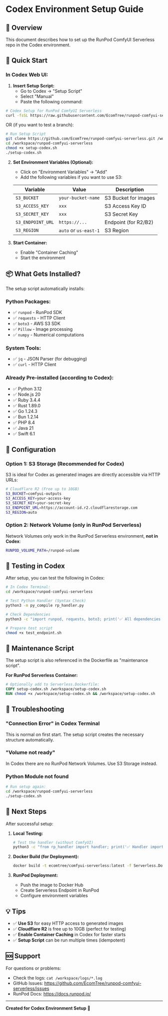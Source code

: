 # Codex Environment Setup Guide

## 🎯 Overview

This document describes how to set up the RunPod ComfyUI Serverless repo in the Codex environment.

## 🚀 Quick Start

### In Codex Web UI:

1. **Insert Setup Script:**
   - Go to Codex → "Setup Script"
   - Select "Manual"
   - Paste the following command:

```bash
# Codex Setup for RunPod ComfyUI Serverless
curl -fsSL https://raw.githubusercontent.com/EcomTree/runpod-comfyui-serverless/main/setup-codex.sh | bash
```

OR (if you want to test a branch):

```bash
# Run Setup Script
git clone https://github.com/EcomTree/runpod-comfyui-serverless.git /workspace/runpod-comfyui-serverless
cd /workspace/runpod-comfyui-serverless
chmod +x setup-codex.sh
./setup-codex.sh
```

2. **Set Environment Variables (Optional):**
   - Click on "Environment Variables" → "Add"
   - Add the following variables if you want to use S3:

   | Variable | Value | Description |
   |----------|------|--------------|
   | `S3_BUCKET` | `your-bucket-name` | S3 Bucket for images |
   | `S3_ACCESS_KEY` | `xxx` | S3 Access Key ID |
   | `S3_SECRET_KEY` | `xxx` | S3 Secret Key |
   | `S3_ENDPOINT_URL` | `https://...` | Endpoint (for R2/B2) |
   | `S3_REGION` | `auto` or `us-east-1` | S3 Region |

3. **Start Container:**
   - Enable "Container Caching"
   - Start the environment

## 📦 What Gets Installed?

The setup script automatically installs:

### Python Packages:
- ✅ `runpod` - RunPod SDK
- ✅ `requests` - HTTP Client
- ✅ `boto3` - AWS S3 SDK
- ✅ `Pillow` - Image processing
- ✅ `numpy` - Numerical computations

### System Tools:
- ✅ `jq` - JSON Parser (for debugging)
- ✅ `curl` - HTTP Client

### Already Pre-installed (according to Codex):
- ✅ Python 3.12
- ✅ Node.js 20
- ✅ Ruby 3.4.4
- ✅ Rust 1.89.0
- ✅ Go 1.24.3
- ✅ Bun 1.2.14
- ✅ PHP 8.4
- ✅ Java 21
- ✅ Swift 6.1

## 🔧 Configuration

### Option 1: S3 Storage (Recommended for Codex)

S3 is ideal for Codex as generated images are directly accessible via HTTP URLs:

```bash
# Cloudflare R2 (Free up to 10GB)
S3_BUCKET=comfyui-outputs
S3_ACCESS_KEY=your-access-key
S3_SECRET_KEY=your-secret-key
S3_ENDPOINT_URL=https://account-id.r2.cloudflarestorage.com
S3_REGION=auto
```

### Option 2: Network Volume (only in RunPod Serverless)

Network Volumes only work in the RunPod Serverless environment, **not in Codex**:

```bash
RUNPOD_VOLUME_PATH=/runpod-volume
```

## 🧪 Testing in Codex

After setup, you can test the following in Codex:

```bash
# In Codex Terminal:
cd /workspace/runpod-comfyui-serverless

# Test Python Handler (Syntax Check)
python3 -m py_compile rp_handler.py

# Check Dependencies
python3 -c "import runpod, requests, boto3; print('✅ All dependencies available')"

# Prepare test script
chmod +x test_endpoint.sh
```

## 📝 Maintenance Script

The setup script is also referenced in the Dockerfile as "maintenance script".

**For RunPod Serverless Container:**

```dockerfile
# Optionally add to Serverless.Dockerfile:
COPY setup-codex.sh /workspace/setup-codex.sh
RUN chmod +x /workspace/setup-codex.sh && /workspace/setup-codex.sh
```

## 🐛 Troubleshooting

### "Connection Error" in Codex Terminal

This is normal on first start. The setup script creates the necessary structure automatically.

### "Volume not ready"

In Codex there are no RunPod Network Volumes. Use S3 Storage instead.

### Python Module not found

```bash
# Run setup again:
cd /workspace/runpod-comfyui-serverless
./setup-codex.sh
```

## 🎯 Next Steps

After successful setup:

1. **Local Testing:**
   ```bash
   # Test the handler (without ComfyUI)
   python3 -c "from rp_handler import handler; print('✅ Handler importable')"
   ```

2. **Docker Build (for Deployment):**
   ```bash
   docker build -t ecomtree/comfyui-serverless:latest -f Serverless.Dockerfile .
   ```

3. **RunPod Deployment:**
   - Push the image to Docker Hub
   - Create Serverless Endpoint in RunPod
   - Configure environment variables

## 💡 Tips

- ✅ **Use S3** for easy HTTP access to generated images
- ✅ **Cloudflare R2** is free up to 10GB (perfect for testing)
- ✅ **Enable Container Caching** in Codex for faster starts
- ✅ **Setup Script** can be run multiple times (idempotent)

## 🆘 Support

For questions or problems:
- Check the logs: `cat /workspace/logs/*.log`
- GitHub Issues: https://github.com/EcomTree/runpod-comfyui-serverless/issues
- RunPod Docs: https://docs.runpod.io/

---

**Created for Codex Environment Setup** 🚀
